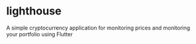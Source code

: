 # lighthouse
A simple cryptocurrency application for monitoring prices and monitoring your portfolio using Flutter

